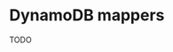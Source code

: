 <!---
# This file is part of the pl.wrzasq.commons.
#
# @license http://mit-license.org/ The MIT license
# @copyright 2020 © by Rafał Wrzeszcz - Wrzasq.pl.
-->

# DynamoDB mappers

TODO
